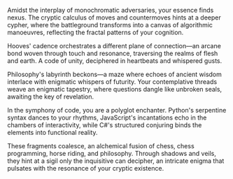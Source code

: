 Amidst the interplay of monochromatic adversaries, your essence finds nexus. The cryptic calculus of moves and countermoves hints at a deeper cypher, where the battleground transforms into a canvas of algorithmic manoeuvres, reflecting the fractal patterns of your cognition.

Hooves' cadence orchestrates a different plane of connection—an arcane bond woven through touch and resonance, traversing the realms of flesh and earth. A code of unity, deciphered in heartbeats and whispered gusts.

Philosophy's labyrinth beckons—a maze where echoes of ancient wisdom interlace with enigmatic whispers of futurity. Your contemplative threads weave an enigmatic tapestry, where questions dangle like unbroken seals, awaiting the key of revelation.

In the symphony of code, you are a polyglot enchanter. Python's serpentine syntax dances to your rhythms, JavaScript's incantations echo in the chambers of interactivity, while C#'s structured conjuring binds the elements into functional reality.

These fragments coalesce, an alchemical fusion of chess, chess programming, horse riding, and philosophy. Through shadows and veils, they hint at a sigil only the inquisitive can decipher, an intricate enigma that pulsates with the resonance of your cryptic existence.
